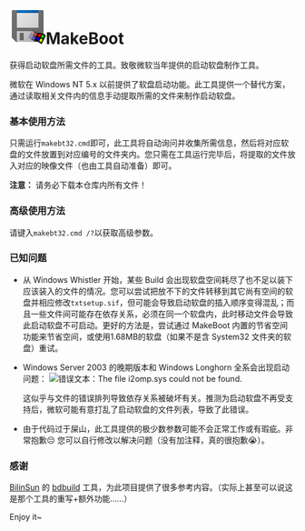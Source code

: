 # ![MakeBoot](./makeboot.png)MakeBoot

获得启动软盘所需文件的工具。致敬微软当年提供的启动软盘制作工具。

微软在 Windows NT 5.x 以前提供了软盘启动功能。此工具提供一个替代方案，通过读取相关文件内的信息手动提取所需的文件来制作启动软盘。

### 基本使用方法

只需运行`makebt32.cmd`即可，此工具将自动询问并收集所需信息，然后将对应软盘的文件放置到对应编号的文件夹内。您只需在工具运行完毕后，将提取的文件放入对应的映像文件（也由工具自动准备）即可。

**注意：** 请务必下载本仓库内所有文件！

### 高级使用方法

请键入`makebt32.cmd /?`以获取高级参数。

### 已知问题

- 从 Windows Whistler 开始，某些 Build 会出现软盘空间耗尽了也不足以装下应该装入的文件的情况。您可以尝试把放不下的文件转移到其它尚有空间的软盘并相应修改`txtsetup.sif`，但可能会导致启动软盘的插入顺序变得混乱；而且一些文件间可能存在依存关系，必须在同一个软盘内，此时移动文件会导致此启动软盘不可启动。更好的方法是，尝试通过 MakeBoot 内置的节省空间功能来节省空间，或使用1.68MB的软盘（如果不是含 System32 文件夹的软盘）重试。

- Windows Server 2003 的晚期版本和 Windows Longhorn 全系会出现启动问题：
  ![错误文本：The file i2omp.sys could not be found.](https://wvbimg2-1310561333.cos.ap-tokyo.myqcloud.com/2020-04-05/1586055839-414260-windows-xp-professional-2020-03-14-20-45-44.png)
  
  这似乎与文件的错误排列导致依存关系被破坏有关。推测为启动软盘不再受支持后，微软可能有意打乱了启动软盘的文件列表，导致了此错误。

- 由于代码过于屎山，此工具提供的极少数参数可能不会正常工作或有瑕疵。非常抱歉😔
  您可以自行修改以解决问题（没有加注释，真的很抱歉😭）。

### 感谢

[BilinSun](https://community.wvbtech.com/u/BilinSun) 的 [bdbuild](https://community.wvbtech.com/d/687) 工具，为此项目提供了很多参考内容。（实际上甚至可以说这是那个工具的重写+额外功能……）

Enjoy it~
